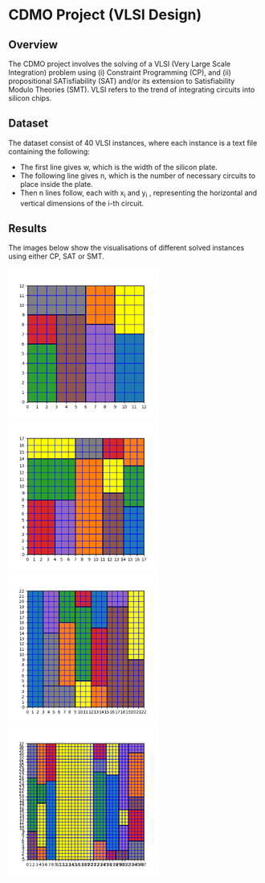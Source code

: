 # CDMO Project (VLSI Design) 

## Overview
The CDMO project involves the solving of a VLSI (Very Large Scale Integration) problem using (i) Constraint Programming (CP), and (ii) propositional SATisfiability (SAT) and/or its extension to Satisfiability Modulo Theories (SMT). VLSI refers to the trend of integrating circuits into silicon chips.

## Dataset
The dataset consist of 40 VLSI instances, where each instance is a text file containing the following:
- The first line gives w, which is the width of the silicon plate.
- The following line gives n, which is the number of necessary circuits to place inside the plate. 
- Then n lines follow, each with x<sub>i</sub> and y<sub>i</sub> , representing the horizontal and vertical dimensions of the i-th circuit.

## Results
The images below show the visualisations of different solved instances using either CP, SAT or SMT.

<p float="left">
  <img src="https://github.com/LeonidasY/vlsi-design/blob/main/CP/CP (Normal)/out/images/out-5.png" width="300" />
  <img src="https://github.com/LeonidasY/vlsi-design/blob/main/CP/CP (Rotation)/out/images/out-10.png" width="300" /> 
  <img src="https://github.com/LeonidasY/vlsi-design/blob/main/SAT/out/images/out-15.png" width="300" /> 
  <img src="https://github.com/LeonidasY/vlsi-design/blob/main/SMT/out/images/out-30.png" width="300" />
</p>
